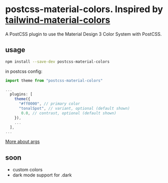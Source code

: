 # postcss-material-colors. Inspired by [tailwind-material-colors](https://github.com/JavierM42/tailwind-material-colors)

A PostCSS plugin to use the Material Design 3 Color System with PostCSS.

## usage

```bash
npm install --save-dev postcss-material-colors
```

in postcss config:

```js
import theme from "postcss-material-colors"

...
  plugins: [
    theme({
      "#ff0000", // primary color
      "tonalSpot", // variant, optional (default shown)
       0.0, // contrast, optional (default shown)
    }),
    ...
  ],
...
```

[More about args](https://github.com/material-foundation/material-color-utilities/blob/main/dev_guide/creating_color_scheme.md)

## soon

- custom colors
- dark mode support for .dark
